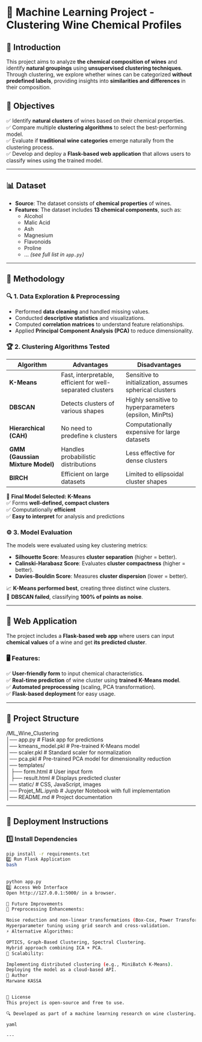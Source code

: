 # 🍷 Machine Learning Project - Clustering Wine Chemical Profiles

## 📌 Introduction

This project aims to analyze **the chemical composition of wines** and identify **natural groupings** using **unsupervised clustering techniques**.  
Through clustering, we explore whether wines can be categorized **without predefined labels**, providing insights into **similarities and differences** in their composition.  

## 🎯 Objectives

✅ Identify **natural clusters** of wines based on their chemical properties.  
✅ Compare multiple **clustering algorithms** to select the best-performing model.  
✅ Evaluate if **traditional wine categories** emerge naturally from the clustering process.  
✅ Develop and deploy a **Flask-based web application** that allows users to classify wines using the trained model.

---

## 📊 Dataset

- **Source**: The dataset consists of **chemical properties** of wines.
- **Features**: The dataset includes **13 chemical components**, such as:
  - Alcohol
  - Malic Acid
  - Ash
  - Magnesium
  - Flavonoids
  - Proline  
  - ... *(see full list in `app.py`)*

---

## 📖 Methodology

### 🔍 1. Data Exploration & Preprocessing

- Performed **data cleaning** and handled missing values.
- Conducted **descriptive statistics** and visualizations.
- Computed **correlation matrices** to understand feature relationships.
- Applied **Principal Component Analysis (PCA)** to reduce dimensionality.

### 🏆 2. Clustering Algorithms Tested

| Algorithm | Advantages | Disadvantages |
|-----------|------------|--------------|
| **K-Means** | Fast, interpretable, efficient for well-separated clusters | Sensitive to initialization, assumes spherical clusters |
| **DBSCAN** | Detects clusters of various shapes | Highly sensitive to hyperparameters (epsilon, MinPts) |
| **Hierarchical (CAH)** | No need to predefine `k` clusters | Computationally expensive for large datasets |
| **GMM (Gaussian Mixture Model)** | Handles probabilistic distributions | Less effective for dense clusters |
| **BIRCH** | Efficient on large datasets | Limited to ellipsoidal cluster shapes |

📌 **Final Model Selected: K-Means**  
✅ Forms **well-defined, compact clusters**  
✅ Computationally **efficient**  
✅ **Easy to interpret** for analysis and predictions  

### ⚙️ 3. Model Evaluation

The models were evaluated using key clustering metrics:

- **Silhouette Score**: Measures **cluster separation** (higher = better).
- **Calinski-Harabasz Score**: Evaluates **cluster compactness** (higher = better).
- **Davies-Bouldin Score**: Measures **cluster dispersion** (lower = better).

📈 **K-Means performed best**, creating three distinct wine clusters.  
📌 **DBSCAN failed**, classifying **100% of points as noise**.

---

## 🚀 Web Application

The project includes a **Flask-based web app** where users can input **chemical values** of a wine and get **its predicted cluster**.

### 🖥️ Features:

✅ **User-friendly form** to input chemical characteristics.  
✅ **Real-time prediction** of wine cluster using **trained K-Means model**.  
✅ **Automated preprocessing** (scaling, PCA transformation).  
✅ **Flask-based deployment** for easy usage.

---

## 📂 Project Structure

/ML_Wine_Clustering  
│── app.py # Flask app for predictions  
│── kmeans_model.pkl # Pre-trained K-Means model  
│── scaler.pkl # Standard scaler for normalization  
│── pca.pkl # Pre-trained PCA model for dimensionality reduction  
│── templates/  
│ ├── form.html # User input form  
│ ├── result.html # Displays predicted cluster  
│── static/ # CSS, JavaScript, images  
│── Projet_ML.ipynb # Jupyter Notebook with full implementation  
│── README.md # Project documentation  

---
## 🚀 Deployment Instructions

### 1️⃣ **Install Dependencies**
```bash
pip install -r requirements.txt
2️⃣ Run Flask Application
bash
 
 
python app.py
3️⃣ Access Web Interface
Open http://127.0.0.1:5000/ in a browser.

🔧 Future Improvements
🚀 Preprocessing Enhancements:

Noise reduction and non-linear transformations (Box-Cox, Power Transform).
Hyperparameter tuning using grid search and cross-validation.
⚡ Alternative Algorithms:

OPTICS, Graph-Based Clustering, Spectral Clustering.
Hybrid approach combining ICA + PCA.
📌 Scalability:

Implementing distributed clustering (e.g., MiniBatch K-Means).
Deploying the model as a cloud-based API.
👤 Author
Marwane KASSA


📜 License
This project is open-source and free to use.

🔍 Developed as part of a machine learning research on wine clustering.

yaml

---
